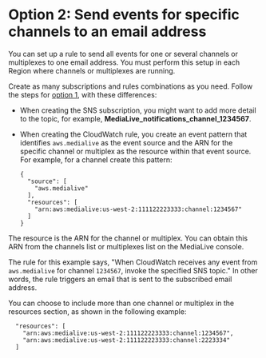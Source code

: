# Option 2: Send events for specific channels to an email address<a name="option-2"></a>

You can set up a rule to send all events for one or several channels or multiplexes to one email address\. You must perform this setup in each Region where channels or multiplexes are running\.

Create as many subscriptions and rules combinations as you need\. Follow the steps for [option 1](option-1.md), with these differences:
+ When creating the SNS subscription, you might want to add more detail to the topic, for example, **MediaLive\_notifications\_channel\_1234567**\.
+ When creating the CloudWatch rule, you create an event pattern that identifies `aws.medialive` as the event source and the ARN for the specific channel or multiplex as the resource within that event source\. For example, for a channel create this pattern:

  ```
  {
    "source": [
      "aws.medialive"
    ],
    "resources": [
      "arn:aws:medialive:us-west-2:111122223333:channel:1234567"
    ] 
  }
  ```

The resource is the ARN for the channel or multiplex\. You can obtain this ARN from the channels list or multiplexes list on the MediaLive console\. 

The rule for this example says, "When CloudWatch receives any event from `aws.medialive` for channel `1234567`, invoke the specified SNS topic\." In other words, the rule triggers an email that is sent to the subscribed email address\.

You can choose to include more than one channel or multiplex in the resources section, as shown in the following example:

```
  "resources": [
    "arn:aws:medialive:us-west-2:111122223333:channel:1234567",
    "arn:aws:medialive:us-west-2:111122223333:channel:2223334"
  ]
```